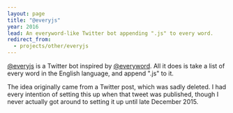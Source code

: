 ```yaml
---
layout: page
title: "@everyjs"
year: 2016
lead: An everyword-like Twitter bot appending ".js" to every word.
redirect_from:
  - projects/other/everyjs
---
```


[@everyjs](https://twitter.com/everyjs) is a Twitter bot inspired by [@everyword](https://twitter.com/everyword). All it does is take a list of every word in the English language, and append ".js" to it.

The idea originally came from a Twitter post, which was sadly deleted. I had every intention of setting this up when that tweet was published, though I never actually got around to setting it up until late December 2015.
